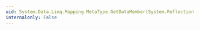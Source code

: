 ```yaml
---
uid: System.Data.Linq.Mapping.MetaType.GetDataMember(System.Reflection.MemberInfo)
internalonly: False
---
```

